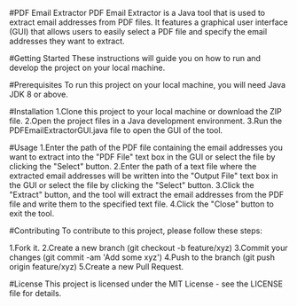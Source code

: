 #PDF Email Extractor
PDF Email Extractor is a Java tool that is used to extract email addresses from PDF files. It features a graphical user interface (GUI) that allows users to easily select a PDF file and specify the email addresses they want to extract.

#Getting Started
These instructions will guide you on how to run and develop the project on your local machine.

#Prerequisites
To run this project on your local machine, you will need Java JDK 8 or above.

#Installation
1.Clone this project to your local machine or download the ZIP file.
2.Open the project files in a Java development environment.
3.Run the PDFEmailExtractorGUI.java file to open the GUI of the tool.

#Usage
1.Enter the path of the PDF file containing the email addresses you want to extract into the "PDF File" text box in the GUI or select the file by clicking the "Select" button.
2.Enter the path of a text file where the extracted email addresses will be written into the "Output File" text box in the GUI or select the file by clicking the "Select" button.
3.Click the "Extract" button, and the tool will extract the email addresses from the PDF file and write them to the specified text file.
4.Click the "Close" button to exit the tool.


#Contributing
To contribute to this project, please follow these steps:

1.Fork it.
2.Create a new branch (git checkout -b feature/xyz)
3.Commit your changes (git commit -am 'Add some xyz')
4.Push to the branch (git push origin feature/xyz)
5.Create a new Pull Request.

#License
This project is licensed under the MIT License - see the LICENSE file for details.
